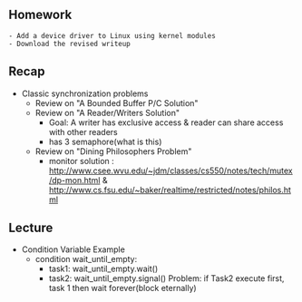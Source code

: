 Homework
-----------
	- Add a device driver to Linux using kernel modules
	- Download the revised writeup
Recap
--------
* Classic synchronization problems
	- Review on "A Bounded Buffer P/C Solution"
	- Review on "A Reader/Writers Solution"
		- Goal: A writer has exclusive access & reader can share access with other readers
		- has 3 semaphore(what is this)
	- Review on "Dining Philosophers Problem"
		- monitor solution : http://www.csee.wvu.edu/~jdm/classes/cs550/notes/tech/mutex/dp-mon.html  & http://www.cs.fsu.edu/~baker/realtime/restricted/notes/philos.html

Lecture
-----

* Condition Variable Example
	- condition wait_until_empty:
		- task1: wait_until_empty.wait()
		- task2: wait_until_empty.signal()
	Problem: if Task2 execute first, task 1 then wait forever(block eternally)
	




